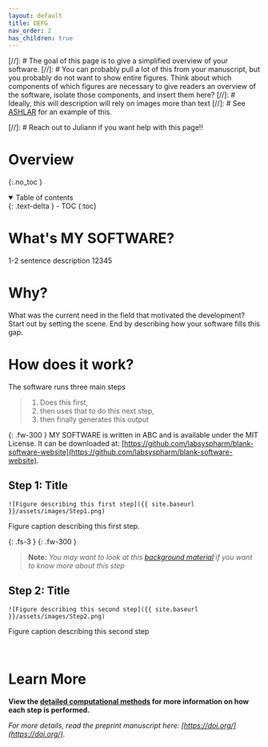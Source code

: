 ```yaml
---
layout: default
title: DEFG
nav_order: 2
has_children: true
---
```


[//]: # The goal of this page is to give a simplified overview of your software. 
[//]: # You can probably pull a lot of this from your manuscript, but you probably do not want to show entire figures. Think about which components of which figures are necessary to give readers an overview of the software, isolate those components, and insert them here?
[//]: # Ideally, this will description will rely on images more than text
[//]: # See [ASHLAR](https://labsyspharm.github.io/ashlar/overview/overview-land.html) for an example of this.

[//]: # Reach out to Juliann if you want help with this page!!

# Overview 

{:.no_toc }

<details open markdown="block">
  <summary>
    Table of contents
  </summary>
  {: .text-delta }
  - TOC
{:toc}
</details>

# What's MY SOFTWARE?
1-2 sentence description 12345

# Why?

What was the current need in the field that motivated the development? Start out by setting the scene. End by describing how your software fills this gap.

# How does it work?
The software runs three main steps
>1.  Does this first, 
>2. then uses that to do this next step, 
>3. then finally generates this output

{: .fw-300 }
MY SOFTWARE is written in ABC and is available under the MIT License. It can be downloaded at: [https://github.com/labsyspharm/blank-software-website](https://github.com/labsyspharm/blank-software-website).


## Step 1: Title 

``![Figure describing this first step]({{ site.baseurl }}/assets/images/Step1.png)``


Figure caption describing this first step.

{: .fs-3 }
{: .fw-300 }
> **Note:** *You may want to look at this [background material]() if you want to know more about this step*

## Step 2: Title

``![Figure describing this second step]({{ site.baseurl }}/assets/images/Step2.png)``


Figure caption describing this second step

<br>

# Learn More
**View the [detailed computational methods](./detailed-methods.html) for more information on how each step is performed.**

*For more details, read the preprint manuscript here: [https://doi.org/](https://doi.org/).*
